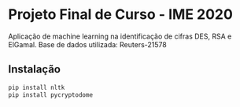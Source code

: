 # Projeto Final de Curso - IME 2020
Aplicação de machine learning na identificação de cifras DES, RSA e ElGamal.
Base de dados utilizada: Reuters-21578
## Instalação
```python
pip install nltk
pip install pycryptodome
```